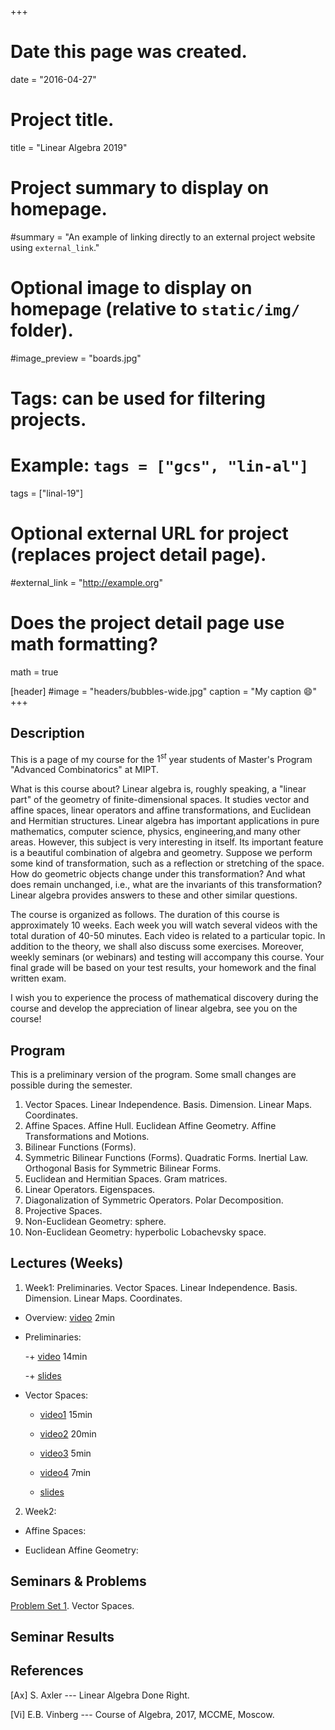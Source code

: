 +++
# Date this page was created.
date = "2016-04-27"

# Project title.
title = "Linear Algebra 2019"

# Project summary to display on homepage.
#summary = "An example of linking directly to an external project website using `external_link`."

# Optional image to display on homepage (relative to `static/img/` folder).
#image_preview = "boards.jpg"

# Tags: can be used for filtering projects.
# Example: `tags = ["gcs", "lin-al"]`
tags = ["linal-19"]

# Optional external URL for project (replaces project detail page).
#external_link = "http://example.org"

# Does the project detail page use math formatting?
math = true

[header]
#image = "headers/bubbles-wide.jpg"
caption = "My caption :smile:"
+++



## Description

This is a page of my course for the $1^{st}$ year students of Master's Program "Advanced Combinatorics" at MIPT.

What is this course about? Linear algebra is, roughly speaking, a "linear part" of the geometry of finite-dimensional spaces. It studies vector and affine spaces, linear operators and affine transformations, and Euclidean and Hermitian structures. Linear algebra has important applications in pure mathematics, computer science, physics, engineering,and many other areas. However, this subject is very interesting in itself. Its important feature is a beautiful combination of algebra and geometry. Suppose we perform some kind of transformation, such as a reflection or stretching of the space. How do geometric objects change under this transformation? And what does remain unchanged, i.e., what are the invariants of this transformation? Linear algebra provides answers to these and other similar questions.

The course is organized as follows. The duration of this course is approximately 10 weeks. Each week you will watch several videos with the total duration of 40-50 minutes. Each video is related to a particular topic. In addition to the theory, we shall also discuss some exercises. Moreover, weekly seminars (or webinars) and testing will accompany this course. Your final grade will be based on your test results, your homework and the final written exam.

I wish you to experience the process of mathematical discovery during the course and develop the appreciation of linear algebra, see you on the course!



## Program

This is a preliminary version of the program. Some small changes are possible during the semester.

1. Vector Spaces. Linear Independence. Basis. Dimension. Linear Maps. Coordinates.
2. Affine Spaces. Affine Hull. Euclidean Affine Geometry. Affine Transformations and Motions.
3. Bilinear Functions (Forms).
4. Symmetric Bilinear Functions (Forms). Quadratic Forms. Inertial Law. Orthogonal Basis for Symmetric Bilinear Forms. 
5. Euclidean and Hermitian Spaces. Gram matrices.
6. Linear Operators. Eigenspaces.
7. Diagonalization of Symmetric Operators. Polar Decomposition.
8. Projective Spaces.
9. Non-Euclidean Geometry: sphere.
10. Non-Euclidean Geometry: hyperbolic Lobachevsky space. 

## Lectures (Weeks)

1. Week1: Preliminaries. Vector Spaces. Linear Independence. Basis. Dimension. Linear Maps. Coordinates.

  - Overview: [video](https://drive.google.com/open?id=14EhIg8xC5tdWFNvg7z9bMUR2Ga2BmdJS) 2min
  
  - Preliminaries: 
    
    -+ [video](https://drive.google.com/open?id=1c5HGBmk3aC7VQPSaMakeujZyMYuC7DxD) 14min
    
    -+ [slides](Preliminaries.pdf)
  
  - Vector Spaces:
    
    + [video1](https://drive.google.com/open?id=10gXaqtOVew0PuxqzJAdbSqVr78kUQIEH) 15min
    
    + [video2](https://drive.google.com/open?id=198UGEKh02KFiR6fJjM5PM6hGH0qe6AMA) 20min
    
    + [video3](https://drive.google.com/open?id=1WwplLSVWWgI-6AMPu48L0HEIIcenbhxy) 5min

    + [video4](https://drive.google.com/open?id=19NsXVAumF8YBdQMBEJs2t_pPgKGngZUd) 7min

    + [slides](Vector-Spaces.pdf)

2. Week2:
  - Affine Spaces:

  - Euclidean Affine Geometry:
    






## Seminars & Problems

[Problem Set 1](ProblemSet1.pdf). Vector Spaces. 


## Seminar Results




## References


[Ax] S. Axler --- Linear Algebra Done Right.

[Vi] E.B. Vinberg --- Course of Algebra, 2017, MCCME, Moscow.


